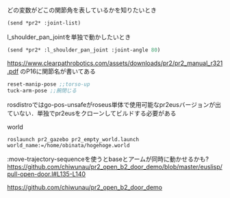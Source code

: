 どの変数がどこの関節角を表しているかを知りたいとき

```lisp
(send *pr2* :joint-list)
```

l_shoulder_pan_jointを単独で動かしたいとき
```lisp
(send *pr2* :l_shoulder_pan_joint :joint-angle 80)
```

https://www.clearpathrobotics.com/assets/downloads/pr2/pr2_manual_r321.pdf のP16に関節名が書いてある

```lisp
reset-manip-pose ;;torso-up
tuck-arm-pose ;;腕閉じる
```

rosdistroではgo-pos-unsafeがroseus単体で使用可能なpr2eusバージョンが出ていない．単独でpr2eusをクローンしてビルドする必要がある


world
```
roslaunch pr2_gazebo pr2_empty_world.launch world_name:=/home/obinata/hogehoge.world
```

:move-trajectory-sequenceを使うとbaseとアームが同時に動かせるかも?
https://github.com/chiwunau/pr2_open_b2_door_demo/blob/master/euslisp/pull-open-door.l#L135-L140

https://github.com/chiwunau/pr2_open_b2_door_demo